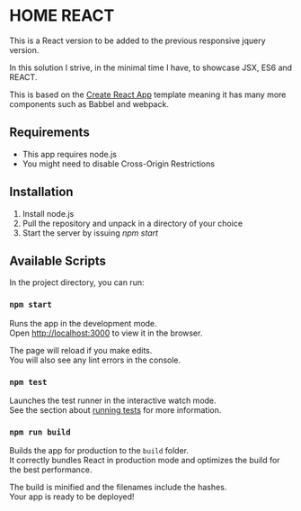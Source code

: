 # HOME REACT

This is a React version to be added to the previous responsive jquery version. 

In this solution I strive, in the minimal time I have, to showcase JSX, ES6 and REACT. 

This is based on the [Create React App](https://github.com/facebook/create-react-app) template meaning it has many more components such as Babbel and webpack.

## Requirements 
* This app requires node.js 
* You might need to disable Cross-Origin Restrictions

## Installation
1. Install node.js
2. Pull the repository and unpack in a directory of your choice
3. Start the server by issuing *npm start*

## Available Scripts

In the project directory, you can run:

### `npm start`

Runs the app in the development mode.<br>
Open [http://localhost:3000](http://localhost:3000) to view it in the browser.

The page will reload if you make edits.<br>
You will also see any lint errors in the console.

### `npm test`

Launches the test runner in the interactive watch mode.<br>
See the section about [running tests](https://facebook.github.io/create-react-app/docs/running-tests) for more information.

### `npm run build`

Builds the app for production to the `build` folder.<br>
It correctly bundles React in production mode and optimizes the build for the best performance.

The build is minified and the filenames include the hashes.<br>
Your app is ready to be deployed!
